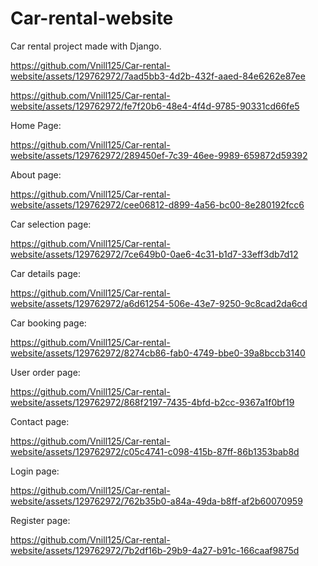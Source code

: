 # Car-rental-website
Car rental project made with Django.


https://github.com/Vnill125/Car-rental-website/assets/129762972/7aad5bb3-4d2b-432f-aaed-84e6262e87ee



https://github.com/Vnill125/Car-rental-website/assets/129762972/fe7f20b6-48e4-4f4d-9785-90331cd66fe5









Home Page:

https://github.com/Vnill125/Car-rental-website/assets/129762972/289450ef-7c39-46ee-9989-659872d59392


About page:

https://github.com/Vnill125/Car-rental-website/assets/129762972/cee06812-d899-4a56-bc00-8e280192fcc6


Car selection page:

https://github.com/Vnill125/Car-rental-website/assets/129762972/7ce649b0-0ae6-4c31-b1d7-33eff3db7d12


Car details page:

https://github.com/Vnill125/Car-rental-website/assets/129762972/a6d61254-506e-43e7-9250-9c8cad2da6cd


 Car booking page:

https://github.com/Vnill125/Car-rental-website/assets/129762972/8274cb86-fab0-4749-bbe0-39a8bccb3140


User order page:

https://github.com/Vnill125/Car-rental-website/assets/129762972/868f2197-7435-4bfd-b2cc-9367a1f0bf19


Contact page:

https://github.com/Vnill125/Car-rental-website/assets/129762972/c05c4741-c098-415b-87ff-86b1353bab8d


Login page:

https://github.com/Vnill125/Car-rental-website/assets/129762972/762b35b0-a84a-49da-b8ff-af2b60070959


Register page:

https://github.com/Vnill125/Car-rental-website/assets/129762972/7b2df16b-29b9-4a27-b91c-166caaf9875d





